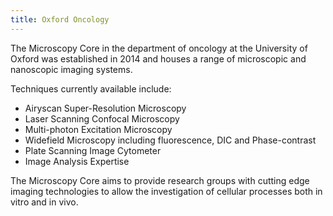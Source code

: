 ```yaml
---
title: Oxford Oncology
---
```


The Microscopy Core in the department of oncology at the University of Oxford
was established in 2014 and houses a range of microscopic and nanoscopic
imaging systems.

Techniques currently available include:

* Airyscan Super-Resolution Microscopy
* Laser Scanning Confocal Microscopy
* Multi-photon Excitation Microscopy
* Widefield Microscopy including fluorescence, DIC and Phase-contrast
* Plate Scanning Image Cytometer
* Image Analysis Expertise

The Microscopy Core aims to provide research groups with cutting edge imaging
technologies to allow the investigation of cellular processes both in vitro and
in vivo.
